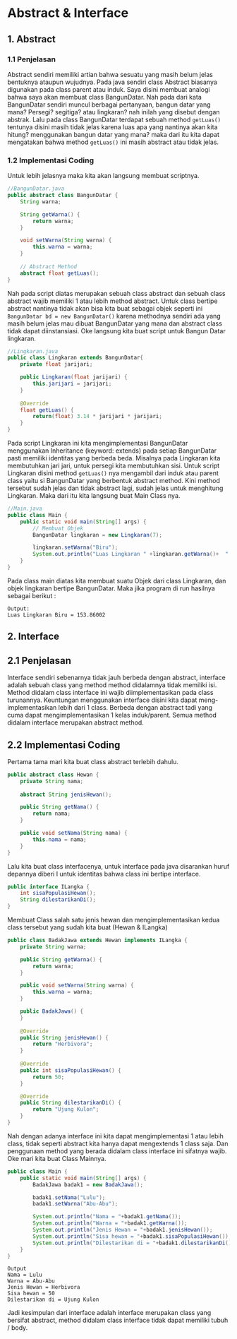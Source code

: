 # Abstract & Interface

## 1. Abstract
### 1.1 Penjelasan

Abstract sendiri memiliki artian bahwa sesuatu yang masih belum jelas bentuknya ataupun wujudnya. Pada java sendiri class Abstract biasanya digunakan pada class parent atau induk. Saya disini membuat analogi bahwa saya akan membuat class BangunDatar. Nah pada dari kata BangunDatar sendiri muncul berbagai pertanyaan, bangun datar yang mana? Persegi? segitiga? atau lingkaran? nah inilah yang disebut dengan abstrak. Lalu pada class BangunDatar terdapat sebuah method ``getLuas()`` tentunya disini masih tidak jelas karena luas apa yang nantinya akan kita hitung? menggunakan bangun datar yang mana? maka dari itu kita dapat mengatakan bahwa method ``getLuas()`` ini masih abstract atau tidak jelas.

### 1.2 Implementasi Coding

Untuk lebih jelasnya maka kita akan langsung membuat scriptnya.

```java
//BangunDatar.java
public abstract class BangunDatar { 
    String warna;

    String getWarna() {
        return warna;
    }

    void setWarna(String warna) {
        this.warna = warna;
    }
    
    // Abstract Method
    abstract float getLuas();
}
```
Nah pada script diatas merupakan sebuah class abstract dan sebuah class abstract wajib memiliki 1 atau lebih method abstract. Untuk class bertipe abstract nantinya tidak akan bisa kita buat sebagai objek seperti ini ``BangunDatar bd = new BangunDatar()`` karena methodnya sendiri ada yang masih belum jelas mau dibuat BangunDatar yang mana dan abstract class tidak dapat diinstansiasi. Oke langsung kita buat script untuk Bangun Datar lingkaran.

```java
//Lingkaran.java
public class Lingkaran extends BangunDatar{
    private float jarijari;

    public Lingkaran(float jarijari) {
        this.jarijari = jarijari;
    }
    
    @Override
    float getLuas() {
        return(float) 3.14 * jarijari * jarijari;
    }
}
```

Pada script Lingkaran ini kita mengimplementasi BangunDatar menggunakan Inheritance (keyword: extends) pada setiap BangunDatar pasti memiliki identitas yang berbeda beda. Misalnya pada Lingkaran kita membutuhkan jari jari, untuk persegi kita membutuhkan sisi. Untuk script Lingkaran disini method ``getLuas()`` nya mengambil dari induk atau parent class yaitu si BangunDatar yang berbentuk abstract method. Kini method tersebut sudah jelas dan tidak abstract lagi, sudah jelas untuk menghitung Lingkaran. Maka dari itu kita langsung buat Main Class nya.

```java
//Main.java
public class Main {
    public static void main(String[] args) {
        // Membuat Objek
        BangunDatar lingkaran = new Lingkaran(7);

        lingkaran.setWarna("Biru");
        System.out.println("Luas Lingkaran " +lingkaran.getWarna()+  " = " +lingkaran.getLuas());
    }
}
```

Pada class main diatas kita membuat suatu Objek dari class Lingkaran, dan objek lingkaran bertipe BangunDatar. Maka jika program di run hasilnya sebagai berikut :

```
Output:
Luas Lingkaran Biru = 153.86002
```

## 2. Interface

## 2.1 Penjelasan

Interface sendiri sebenarnya tidak jauh berbeda dengan abstract, interface adalah sebuah class yang method method didalamnya tidak memiliki isi. Method didalam class interface ini wajib diimplementasikan pada class turunannya. Keuntungan menggunakan interface disini kita dapat meng-implementasikan lebih dari 1 class. Berbeda dengan abstract tadi yang cuma dapat mengimplementasikan 1 kelas induk/parent. Semua method didalam interface merupakan abstract method. 

## 2.2 Implementasi Coding

Pertama tama mari kita buat class abstract terlebih dahulu.
```java
public abstract class Hewan {
    private String nama;
    
    abstract String jenisHewan();

    public String getNama() {
        return nama;
    }

    public void setNama(String nama) {
        this.nama = nama;
    }
}
```
Lalu kita buat class interfacenya, untuk interface pada java disarankan huruf depannya diberi I untuk identitas bahwa class ini bertipe interface.
```java
public interface ILangka {
    int sisaPopulasiHewan();
    String dilestarikanDi(); 
}
```
Membuat Class salah satu jenis hewan dan mengimplementasikan kedua class tersebut yang sudah kita buat (Hewan & ILangka)

```java
public class BadakJawa extends Hewan implements ILangka {
    private String warna;

    public String getWarna() {
        return warna;
    }

    public void setWarna(String warna) {
        this.warna = warna;
    }

    public BadakJawa() {
    }
    
    @Override
    public String jenisHewan() {
        return "Herbivora";
    }
    
    @Override
    public int sisaPopulasiHewan() {
        return 50;
    }

    @Override
    public String dilestarikanDi() {
        return "Ujung Kulon";
    }
}
```
Nah dengan adanya interface ini kita dapat mengimplementasi 1 atau lebih class, tidak seperti abstract kita hanya dapat mengextends 1 class saja. Dan penggunaan method yang berada didalam class interface ini sifatnya wajib. Oke mari kita buat Class Mainnya.
```java
public class Main {
    public static void main(String[] args) {
        BadakJawa badak1 = new BadakJawa();

        badak1.setNama("Lulu");
        badak1.setWarna("Abu-Abu");

        System.out.println("Nama = "+badak1.getNama());
        System.out.println("Warna = "+badak1.getWarna());
        System.out.println("Jenis Hewan = "+badak1.jenisHewan());
        System.out.println("Sisa hewan = "+badak1.sisaPopulasiHewan());
        System.out.println("Dilestarikan di = "+badak1.dilestarikanDi());
    }
}
```
```
Output
Nama = Lulu
Warna = Abu-Abu
Jenis Hewan = Herbivora
Sisa hewan = 50
Dilestarikan di = Ujung Kulon
```
Jadi kesimpulan dari interface adalah interface merupakan class yang bersifat abstract, method didalam class interface tidak dapat memiliki tubuh / body.
